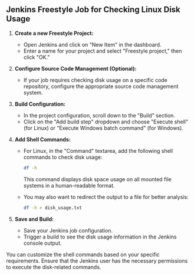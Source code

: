 ## Jenkins Freestyle Job for Checking Linux Disk Usage

1. **Create a new Freestyle Project:**

   - Open Jenkins and click on "New Item" in the dashboard.
   - Enter a name for your project and select "Freestyle project," then click "OK."

2. **Configure Source Code Management (Optional):**

   - If your job requires checking disk usage on a specific code repository, configure the appropriate source code management system.

3. **Build Configuration:**

   - In the project configuration, scroll down to the "Build" section.
   - Click on the "Add build step" dropdown and choose "Execute shell" (for Linux) or "Execute Windows batch command" (for Windows).

4. **Add Shell Commands:**

   - For Linux, in the "Command" textarea, add the following shell commands to check disk usage:

     ```bash
     df -h
     ```

     This command displays disk space usage on all mounted file systems in a human-readable format.

   - You may also want to redirect the output to a file for better analysis:

     ```bash
     df -h > disk_usage.txt
     ```

5. **Save and Build:**

   - Save your Jenkins job configuration.
   - Trigger a build to see the disk usage information in the Jenkins console output.

You can customize the shell commands based on your specific requirements. Ensure that the Jenkins user has the necessary permissions to execute the disk-related commands.

